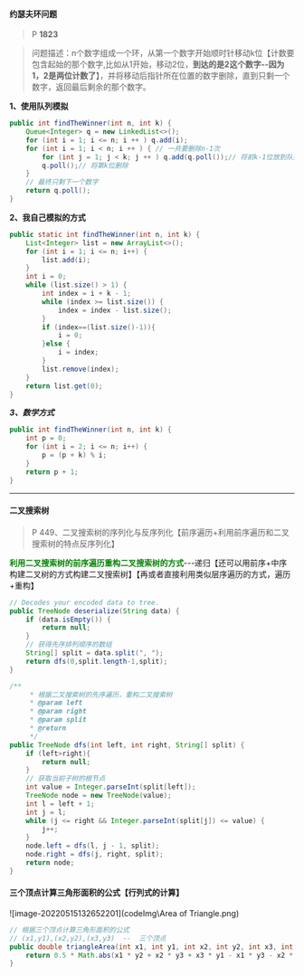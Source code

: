 #### 约瑟夫环问题

> P **1823**

> 问题描述：n个数字组成一个环，从第一个数字开始顺时针移动k位【计数要包含起始的那个数字,比如从1开始，移动2位，**到达的是2这个数字--因为1，2是两位计数了**】，并将移动后指针所在位置的数字删除，直到只剩一个数字，返回最后剩余的那个数字。

**1、使用队列模拟**

```java
public int findTheWinner(int n, int k) {
    Queue<Integer> q = new LinkedList<>();
    for (int i = 1; i <= n; i ++ ) q.add(i);
    for (int i = 1; i < n; i ++ ) { // 一共要删除n-1次
        for (int j = 1; j < k; j ++ ) q.add(q.poll());// 将前k-1位放到队列后面
        q.poll();// 将第k位删除
    }
    // 最终只剩下一个数字
    return q.poll();
}
```

**2、我自己模拟的方式**

```java
public static int findTheWinner(int n, int k) {
    List<Integer> list = new ArrayList<>();
    for (int i = 1; i <= n; i++) {
        list.add(i);
    }
    int i = 0;
    while (list.size() > 1) {
        int index = i + k - 1;
        while (index >= list.size()) {
            index = index - list.size();
        }
        if (index==(list.size()-1)){
            i = 0;
        }else {
            i = index;
        }
        list.remove(index);
    }
    return list.get(0);
}
```

***3、数学方式***

```java
public int findTheWinner(int n, int k) {
    int p = 0;
    for (int i = 2; i <= n; i++) {
        p = (p + k) % i;
    }
    return p + 1;
}
```

---

#### 二叉搜索树

> P 449、二叉搜索树的序列化与反序列化【前序遍历+利用前序遍历和二叉搜索树的特点反序列化】

**<font color="green">利用二叉搜索树的前序遍历重构二叉搜索树的方式</font>**---递归【还可以用前序+中序构建二叉树的方式构建二叉搜索树】【再或者直接利用类似层序遍历的方式，遍历+重构】

```java
// Decodes your encoded data to tree.
public TreeNode deserialize(String data) {
    if (data.isEmpty()) {
        return null;
    }
    // 获得先序排列顺序的数组
    String[] split = data.split(", ");
    return dfs(0,split.length-1,split);
}

/**
     * 根据二叉搜索树的先序遍历，重构二叉搜索树
     * @param left
     * @param right
     * @param split
     * @return
     */
public TreeNode dfs(int left, int right, String[] split) {
    if (left>right){
        return null;
    }
    // 获取当前子树的根节点
    int value = Integer.parseInt(split[left]);
    TreeNode node = new TreeNode(value);
    int l = left + 1;
    int j = l;
    while (j <= right && Integer.parseInt(split[j]) <= value) {
        j++;
    }
    node.left = dfs(l, j - 1, split);
    node.right = dfs(j, right, split);
    return node;
}
```

#### 三个顶点计算三角形面积的公式【行列式的计算】

![image-20220515132652201](codeImg\Area of Triangle.png)

```java
// 根据三个顶点计算三角形面积的公式
// (x1,y1),(x2,y2),(x3,y3)  --  三个顶点
public double triangleArea(int x1, int y1, int x2, int y2, int x3, int y3) {
    return 0.5 * Math.abs(x1 * y2 + x2 * y3 + x3 * y1 - x1 * y3 - x2 * y1 - x3 * y2); 
}
```

